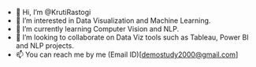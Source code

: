 - 👋 Hi, I’m @KrutiRastogi
- 👀 I’m interested in Data Visualization and Machine Learning.
- 🌱 I’m currently learning Computer Vision and NLP.
- 💞️ I’m looking to collaborate on Data Viz tools such as Tableau, Power BI and NLP projects.
- 📫 You can reach me by me (Email ID)[demostudy2000@gmail.com]

<!---
KrutiRastogi/KrutiRastogi is a ✨ special ✨ repository because its `README.md` (this file) appears on your GitHub profile.
You can click the Preview link to take a look at your changes.
--->

